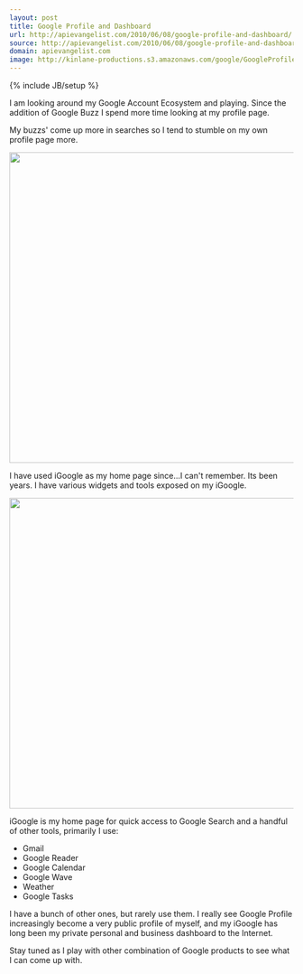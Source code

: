 ```yaml
---
layout: post
title: Google Profile and Dashboard
url: http://apievangelist.com/2010/06/08/google-profile-and-dashboard/
source: http://apievangelist.com/2010/06/08/google-profile-and-dashboard/
domain: apievangelist.com
image: http://kinlane-productions.s3.amazonaws.com/google/GoogleProfile.PNG
---
```

{% include JB/setup %}<p>I am looking around my Google Account Ecosystem and playing. Since the  addition of Google Buzz I spend more time looking at my profile page.<p></p>
My buzzs' come up more in searches so I tend to stumble on my own  profile page more.<p></p>
<img style="padding: 25p;" title="Google Profile" src="http://kinlane-productions.s3.amazonaws.com/google/GoogleProfile.PNG" alt="" width="550" align="center" /><p></p>
I have used iGoogle as my home page since...I  can't remember. Its been years. I have various widgets and tools  exposed on my iGoogle.<p></p>
<img style="padding: 25p;" title="Google Profile" src="http://kinlane-productions.s3.amazonaws.com/google/iGoogle.PNG" alt="" width="550" align="center" /><p></p>
iGoogle is my home page for quick access to Google Search and a handful  of other tools, primarily I use:
<ul class="mainlist">
	<li>Gmail</li>
	<li>Google Reader</li>
	<li>Google Calendar</li>
	<li>Google Wave</li>
	<li>Weather</li>
	<li>Google Tasks</li>
</ul>
I have a bunch of other ones, but rarely use them. I really see Google  Profile increasingly become a very public profile of myself, and my  iGoogle has long been my private personal and business dashboard to the  Internet.<p></p>
Stay tuned as I play with other combination of Google products to see  what I can come up with.</p>
